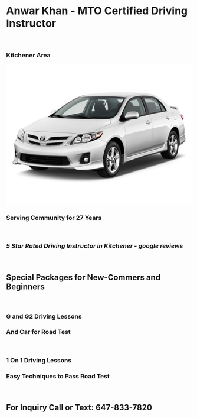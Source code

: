 # Anwar Khan - MTO Certified Driving Instructor
<br>

### **Kitchener Area**

![Toyota Corolla 2011](2011-toyota-corolla.jpg)
### Serving Community for 27 Years
<br>

### *5 Star Rated Driving Instructor in Kitchener - google reviews* 
<br>

## **Special Packages for New-Commers and Beginners**
<br>

### G and G2 Driving Lessons
### And Car for Road Test
<br>

### 1 On 1 Driving Lessons
### **Easy Techniques to Pass Road Test**
</br>

## For Inquiry Call or Text: 647-833-7820


